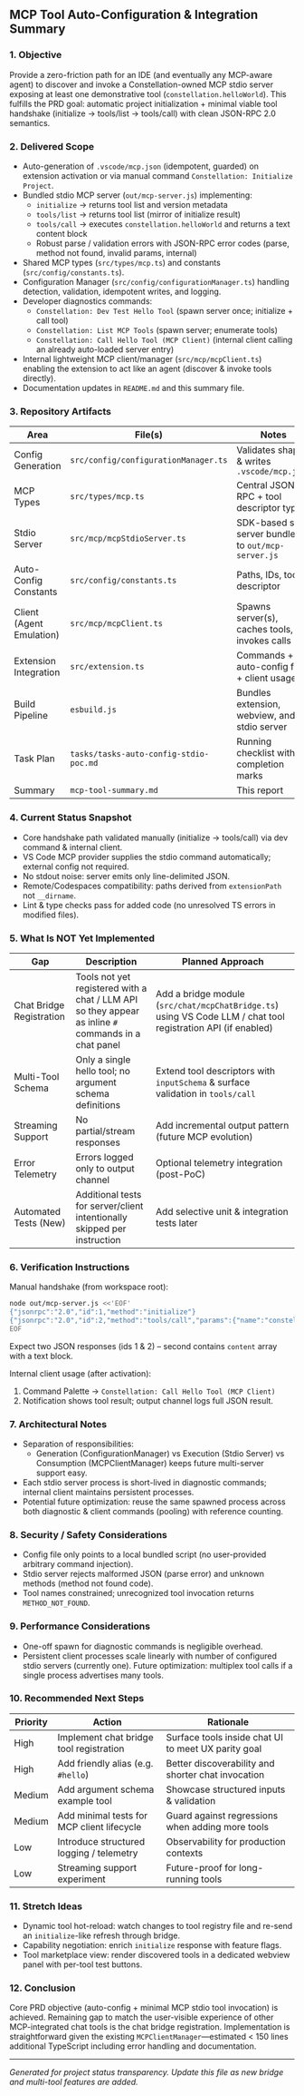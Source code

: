 ## MCP Tool Auto-Configuration & Integration Summary

### 1. Objective
Provide a zero-friction path for an IDE (and eventually any MCP-aware agent) to discover and invoke a Constellation-owned MCP stdio server exposing at least one demonstrative tool (`constellation.helloWorld`). This fulfills the PRD goal: automatic project initialization + minimal viable tool handshake (initialize → tools/list → tools/call) with clean JSON-RPC 2.0 semantics.

### 2. Delivered Scope
- Auto-generation of `.vscode/mcp.json` (idempotent, guarded) on extension activation or via manual command `Constellation: Initialize Project`.
- Bundled stdio MCP server (`out/mcp-server.js`) implementing:
  - `initialize` → returns tool list and version metadata
  - `tools/list` → returns tool list (mirror of initialize result)
  - `tools/call` → executes `constellation.helloWorld` and returns a text content block
  - Robust parse / validation errors with JSON-RPC error codes (parse, method not found, invalid params, internal)
- Shared MCP types (`src/types/mcp.ts`) and constants (`src/config/constants.ts`).
- Configuration Manager (`src/config/configurationManager.ts`) handling detection, validation, idempotent writes, and logging.
- Developer diagnostics commands:
  - `Constellation: Dev Test Hello Tool` (spawn server once; initialize + call tool)
  - `Constellation: List MCP Tools` (spawn server; enumerate tools)
  - `Constellation: Call Hello Tool (MCP Client)` (internal client calling an already auto-loaded server entry)
- Internal lightweight MCP client/manager (`src/mcp/mcpClient.ts`) enabling the extension to act like an agent (discover & invoke tools directly).
- Documentation updates in `README.md` and this summary file.

### 3. Repository Artifacts
| Area | File(s) | Notes |
|------|---------|-------|
| Config Generation | `src/config/configurationManager.ts` | Validates shape & writes `.vscode/mcp.json` |
| MCP Types | `src/types/mcp.ts` | Central JSON-RPC + tool descriptor types |
| Stdio Server | `src/mcp/mcpStdioServer.ts` | SDK-based stdio server bundled to `out/mcp-server.js` |
| Auto-Config Constants | `src/config/constants.ts` | Paths, IDs, tool descriptor |
| Client (Agent Emulation) | `src/mcp/mcpClient.ts` | Spawns server(s), caches tools, invokes calls |
| Extension Integration | `src/extension.ts` | Commands + auto-config flow + client usage |
| Build Pipeline | `esbuild.js` | Bundles extension, webview, and stdio server |
| Task Plan | `tasks/tasks-auto-config-stdio-poc.md` | Running checklist with completion marks |
| Summary | `mcp-tool-summary.md` | This report |

### 4. Current Status Snapshot
- Core handshake path validated manually (initialize → tools/call) via dev command & internal client.
- VS Code MCP provider supplies the stdio command automatically; external config not required.
- No stdout noise: server emits only line-delimited JSON.
- Remote/Codespaces compatibility: paths derived from `extensionPath` not `__dirname`.
- Lint & type checks pass for added code (no unresolved TS errors in modified files).

### 5. What Is NOT Yet Implemented
| Gap | Description | Planned Approach |
|-----|-------------|------------------|
| Chat Bridge Registration | Tools not yet registered with a chat / LLM API so they appear as inline `#` commands in a chat panel | Add a bridge module (`src/chat/mcpChatBridge.ts`) using VS Code LLM / chat tool registration API (if enabled) |
| Multi-Tool Schema | Only a single hello tool; no argument schema definitions | Extend tool descriptors with `inputSchema` & surface validation in `tools/call` |
| Streaming Support | No partial/stream responses | Add incremental output pattern (future MCP evolution) |
| Error Telemetry | Errors logged only to output channel | Optional telemetry integration (post-PoC) |
| Automated Tests (New) | Additional tests for server/client intentionally skipped per instruction | Add selective unit & integration tests later |

### 6. Verification Instructions
Manual handshake (from workspace root):
```bash
node out/mcp-server.js <<'EOF'
{"jsonrpc":"2.0","id":1,"method":"initialize"}
{"jsonrpc":"2.0","id":2,"method":"tools/call","params":{"name":"constellation.helloWorld"}}
EOF
```
Expect two JSON responses (ids 1 & 2) – second contains `content` array with a text block.

Internal client usage (after activation):
1. Command Palette → `Constellation: Call Hello Tool (MCP Client)`
2. Notification shows tool result; output channel logs full JSON result.

### 7. Architectural Notes
- Separation of responsibilities:
  - Generation (ConfigurationManager) vs Execution (Stdio Server) vs Consumption (MCPClientManager) keeps future multi-server support easy.
- Each stdio server process is short-lived in diagnostic commands; internal client maintains persistent processes.
- Potential future optimization: reuse the same spawned process across both diagnostic & client commands (pooling) with reference counting.

### 8. Security / Safety Considerations
- Config file only points to a local bundled script (no user-provided arbitrary command injection).
- Stdio server rejects malformed JSON (parse error) and unknown methods (method not found code).
- Tool names constrained; unrecognized tool invocation returns `METHOD_NOT_FOUND`.

### 9. Performance Considerations
- One-off spawn for diagnostic commands is negligible overhead.
- Persistent client processes scale linearly with number of configured stdio servers (currently one). Future optimization: multiplex tool calls if a single process advertises many tools.

### 10. Recommended Next Steps
| Priority | Action | Rationale |
|----------|--------|-----------|
| High | Implement chat bridge tool registration | Surface tools inside chat UI to meet UX parity goal |
| High | Add friendly alias (e.g. `#hello`) | Better discoverability and shorter chat invocation |
| Medium | Add argument schema example tool | Showcase structured inputs & validation |
| Medium | Add minimal tests for MCP client lifecycle | Guard against regressions when adding more tools |
| Low | Introduce structured logging / telemetry | Observability for production contexts |
| Low | Streaming support experiment | Future-proof for long-running tools |

### 11. Stretch Ideas
- Dynamic tool hot-reload: watch changes to tool registry file and re-send an `initialize`-like refresh through bridge.
- Capability negotiation: enrich `initialize` response with feature flags.
- Tool marketplace view: render discovered tools in a dedicated webview panel with per-tool test buttons.

### 12. Conclusion
Core PRD objective (auto-config + minimal MCP stdio tool invocation) is achieved. Remaining gap to match the user-visible experience of other MCP-integrated chat tools is the chat bridge registration. Implementation is straightforward given the existing `MCPClientManager`—estimated < 150 lines additional TypeScript including error handling and documentation.

---
_Generated for project status transparency. Update this file as new bridge and multi-tool features are added._
